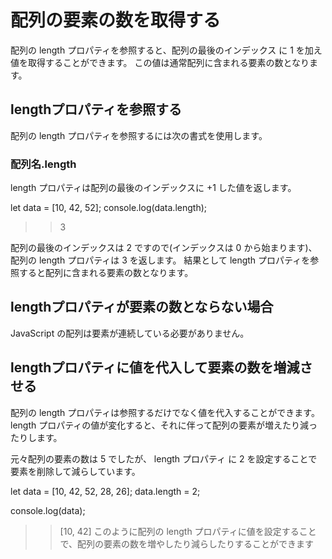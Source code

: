 # 配列の要素の数を取得する
配列の length プロパティを参照すると、配列の最後のインデックス に 1 を加え値を取得することができます。
この値は通常配列に含まれる要素の数となります。

## lengthプロパティを参照する
配列の length プロパティを参照するには次の書式を使用します。

### 配列名.length
length プロパティは配列の最後のインデックスに +1 した値を返します。

 let data = [10, 42, 52];
 console.log(data.length);
 >> 3

配列の最後のインデックスは 2 ですので(インデックスは 0 から始まります)、 配列の length プロパティは 3 を返します。
結果として length プロパティを参照すると配列に含まれる要素の数となります。

## lengthプロパティが要素の数とならない場合
JavaScript の配列は要素が連続している必要がありません。

## lengthプロパティに値を代入して要素の数を増減させる
配列の length プロパティは参照するだけでなく値を代入することができます。
length プロパティの値が変化すると、それに伴って配列の要素が増えたり減ったりします。

元々配列の要素の数は 5 でしたが、 length プロパティ に 2 を設定することで要素を削除して減らしています。

 let data = [10, 42, 52, 28, 26];
 data.length = 2;

 console.log(data);
 >> [10, 42]
このように配列の length プロパティに値を設定することで、配列の要素の数を増やしたり減らしたりすることができます